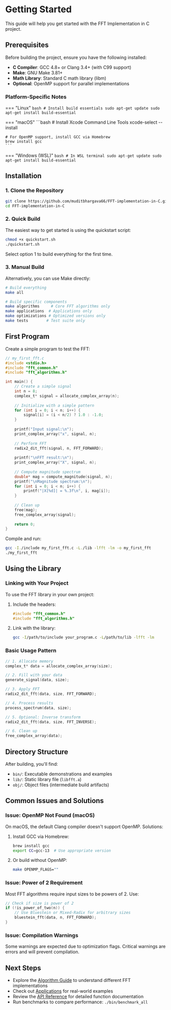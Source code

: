 # Getting Started

This guide will help you get started with the FFT Implementation in C project.

## Prerequisites

Before building the project, ensure you have the following installed:

- **C Compiler**: GCC 4.8+ or Clang 3.4+ (with C99 support)
- **Make**: GNU Make 3.81+
- **Math Library**: Standard C math library (libm)
- **Optional**: OpenMP support for parallel implementations

### Platform-Specific Notes

=== "Linux"
    ```bash
    # Install build essentials
    sudo apt-get update
    sudo apt-get install build-essential
    ```

=== "macOS"
    ```bash
    # Install Xcode Command Line Tools
    xcode-select --install
    
    # For OpenMP support, install GCC via Homebrew
    brew install gcc
    ```

=== "Windows (WSL)"
    ```bash
    # In WSL terminal
    sudo apt-get update
    sudo apt-get install build-essential
    ```

## Installation

### 1. Clone the Repository

```bash
git clone https://github.com/muditbhargava66/FFT-implementation-in-C.git
cd FFT-implementation-in-C
```

### 2. Quick Build

The easiest way to get started is using the quickstart script:

```bash
chmod +x quickstart.sh
./quickstart.sh
```

Select option 1 to build everything for the first time.

### 3. Manual Build

Alternatively, you can use Make directly:

```bash
# Build everything
make all

# Build specific components
make algorithms     # Core FFT algorithms only
make applications  # Applications only
make optimizations # Optimized versions only
make tests        # Test suite only
```

## First Program

Create a simple program to test the FFT:

```c
// my_first_fft.c
#include <stdio.h>
#include "fft_common.h"
#include "fft_algorithms.h"

int main() {
    // Create a simple signal
    int n = 8;
    complex_t* signal = allocate_complex_array(n);
    
    // Initialize with a simple pattern
    for (int i = 0; i < n; i++) {
        signal[i] = (i < n/2) ? 1.0 : -1.0;
    }
    
    printf("Input signal:\n");
    print_complex_array("x", signal, n);
    
    // Perform FFT
    radix2_dit_fft(signal, n, FFT_FORWARD);
    
    printf("\nFFT result:\n");
    print_complex_array("X", signal, n);
    
    // Compute magnitude spectrum
    double* mag = compute_magnitude(signal, n);
    printf("\nMagnitude spectrum:\n");
    for (int i = 0; i < n; i++) {
        printf("|X[%d]| = %.3f\n", i, mag[i]);
    }
    
    // Clean up
    free(mag);
    free_complex_array(signal);
    
    return 0;
}
```

Compile and run:

```bash
gcc -I./include my_first_fft.c -L./lib -lfft -lm -o my_first_fft
./my_first_fft
```

## Using the Library

### Linking with Your Project

To use the FFT library in your own project:

1. Include the headers:
   ```c
   #include "fft_common.h"
   #include "fft_algorithms.h"
   ```

2. Link with the library:
   ```bash
   gcc -I/path/to/include your_program.c -L/path/to/lib -lfft -lm
   ```

### Basic Usage Pattern

```c
// 1. Allocate memory
complex_t* data = allocate_complex_array(size);

// 2. Fill with your data
generate_signal(data, size);

// 3. Apply FFT
radix2_dit_fft(data, size, FFT_FORWARD);

// 4. Process results
process_spectrum(data, size);

// 5. Optional: Inverse transform
radix2_dit_fft(data, size, FFT_INVERSE);

// 6. Clean up
free_complex_array(data);
```

## Directory Structure

After building, you'll find:

- `bin/`: Executable demonstrations and examples
- `lib/`: Static library file (`libfft.a`)
- `obj/`: Object files (intermediate build artifacts)

## Common Issues and Solutions

### Issue: OpenMP Not Found (macOS)

On macOS, the default Clang compiler doesn't support OpenMP. Solutions:

1. Install GCC via Homebrew:
   ```bash
   brew install gcc
   export CC=gcc-13  # Use appropriate version
   ```

2. Or build without OpenMP:
   ```bash
   make OPENMP_FLAGS=""
   ```

### Issue: Power of 2 Requirement

Most FFT algorithms require input sizes to be powers of 2. Use:

```c
// Check if size is power of 2
if (!is_power_of_two(n)) {
    // Use Bluestein or Mixed-Radix for arbitrary sizes
    bluestein_fft(data, n, FFT_FORWARD);
}
```

### Issue: Compilation Warnings

Some warnings are expected due to optimization flags. Critical warnings are errors and will prevent compilation.

## Next Steps

- Explore the [Algorithm Guide](algorithms.md) to understand different FFT implementations
- Check out [Applications](applications.md) for real-world examples
- Review the [API Reference](api-reference.md) for detailed function documentation
- Run benchmarks to compare performance: `./bin/benchmark_all`
